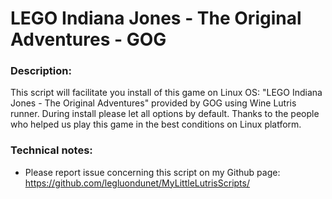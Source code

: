 # LEGO Indiana Jones - The Original Adventures - GOG

### Description:
This script will facilitate you install of this game on Linux OS:
"LEGO Indiana Jones - The Original Adventures"  provided by GOG using Wine Lutris runner.
During install please let all options by default.
Thanks to the people who helped us play this game in the best conditions on Linux platform.

### Technical notes:
- Please report issue concerning this script on my Github page:
https://github.com/legluondunet/MyLittleLutrisScripts/

